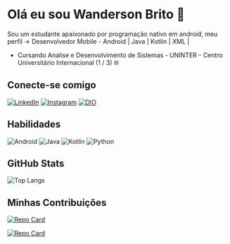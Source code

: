 # Olá eu sou Wanderson Brito 👋
Sou um estudante apaixonado por programação nativo em android, meu perfil -> Desenvolvedor Mobile - Android | Java | Kotlin | XML |

* Cursando Analise e Desenvolvimento de Sistemas - UNINTER - Centro Universitário Internacional (1 / 3) 🌐 

## Conecte-se comigo

[![LinkedIn](https://img.shields.io/badge/LinkedIn-0077B5?style=for-the-badge&logo=linkedin&logoColor=white)](https://www.linkedin.com/in/wanderson-dev47/)
[![Instagram](https://img.shields.io/badge/-Instagram-%23E4405F?style=for-the-badge&logo=instagram&logoColor=white)](https://www.instagram.com/wandevv?igsh=djhlOW4wamF6OHR4)
[![DIO](https://img.shields.io/badge/-DIO-000?style=for-the-badge&logoColor=007BFF)](https://web.dio.me/users/wanderson_brito_wbda?tab=achievements)

## Habilidades

![Android](https://img.shields.io/badge/Android-3DDC84?style=for-the-badge&logo=android&logoColor=white)
![Java](https://img.shields.io/badge/java-%23ED8B00.svg?style=for-the-badge&logo=openjdk&logoColor=white)
![Kotlin](https://img.shields.io/badge/Kotlin-FFFF00?&style=for-the-badge&logo=kotlin&logoColor=FF00FF)
![Python](https://img.shields.io/badge/python-3670A0?style=for-the-badge&logo=python&logoColor=ffdd54)

## GitHub Stats

![Top Langs](https://github-readme-stats-git-masterrstaa-rickstaa.vercel.app/api/top-langs/?username=Wanderson-dev47&layout=compact&bg_color=000&border_color=30A3DC&title_color=E94D5F&text_color=FFF)

## Minhas Contribuições

[![Repo Card](https://github-readme-stats.vercel.app/api/pin/?username=Wanderson-dev47&repo=Meu-Primeiro-App-DIO&bg_color=000&border_color=30A3DC&show_icons=true&icon_color=30A3DC&title_color=E94D5F&text_color=FFF)](https://github.com/Wanderson-dev47/Meu-Primeiro-App-DIO)

[![Repo Card](https://github-readme-stats.vercel.app/api/pin/?username=Wanderson-dev47&repo=dio-trilho-java-basico&bg_color=000&border_color=30A3DC&show_icons=true&icon_color=30A3DC&title_color=E94D5F&text_color=FFF)](https://github.com/Wanderson-dev47/dio-trilho-java-basico)
